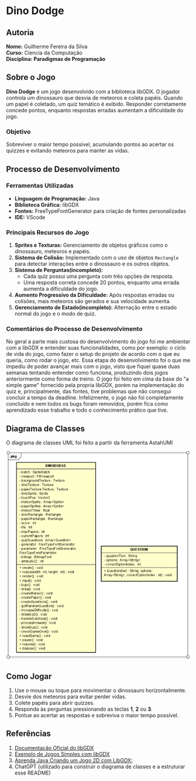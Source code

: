 # Dino Dodge

## Autoria

**Nome:** Guilherme Fereira da Silva\
**Curso:** Ciencia da Computação\
**Disciplina: Paradigmas de Programação**

## Sobre o Jogo

**Dino Dodge** é um jogo desenvolvido com a biblioteca libGDX. O jogador controla um dinossauro que desvia de meteoros e coleta papéis. Quando um papel é coletado, um quiz temático é exibido. Responder corretamente concede pontos, enquanto respostas erradas aumentam a dificuldade do jogo.

### Objetivo

Sobreviver o maior tempo possível, acumulando pontos ao acertar os quizzes e evitando meteoros para manter as vidas.

## Processo de Desenvolvimento

### Ferramentas Utilizadas

- **Linguagem de Programação:** Java
- **Biblioteca Gráfica:** libGDX
- **Fontes:** FreeTypeFontGenerator para criação de fontes personalizadas
- **IDE:** VScode

### Principais Recursos do Jogo

1. **Sprites e Texturas:** Gerenciamento de objetos gráficos como o dinossauro, meteoros e papéis.
2. **Sistema de Colisão:** Implementado com o uso de objetos `Rectangle` para detectar interações entre o dinossauro e os outros objetos.
3. **Sistema de Perguntas(incompleto):**
   - Cada quiz possui uma pergunta com três opções de resposta.
   - Uma resposta correta concede 20 pontos, enquanto uma errada aumenta a dificuldade do jogo.
4. **Aumento Progressivo da Dificuldade:** Após respostas erradas ou colisões, mais meteoros são gerados e sua velocidade aumenta.
5. **Gerenciamento de Estado(incompleto):** Alternação entre o estado normal do jogo e o modo de quiz.

### Comentários do Processo de Desenvolvimento

No geral a parte mais custosa do desenvolvimento do jogo foi me ambientar com a libGDX e entender suas funcionalidades, como por exemplo: o ciclo de vida do jogo, como fazer o setup do projeto de acordo com o que eu queria, como rodar o jogo, etc. Essa etapa do desenvolvimento foi o que me impediu de poder avançar mais com o jogo, visto que fiquei quase duas semanas tentando entender como funciona, produzindo dois jogos anteriormente como forma de treino. O jogo foi feito em cima da base do "a simple game" fornecido pela propria libGDX, porém na implementação do quiz e, principalmente, das fontes, tive problemas que não consegui concluir a tempo da deadline. Infelizmente, o jogo não foi completamente concluido e nem todos os bugs foram removidos, porém fica como aprendizado esse trabalho e todo o conhecimento prático que tive.

## Diagrama de Classes
O diagrama de classes UML foi feito a partir da ferramenta AstahUMl

![Diagrama de Classes](DinoDodgeClassDiagram.PNG)

## Como Jogar

1. Use o mouse ou toque para movimentar o dinossauro horizontalmente.
2. Desvie dos meteoros para evitar perder vidas.
3. Colete papéis para abrir quizzes.
4. Responda às perguntas pressionando as teclas **1**, **2** ou **3**.
5. Pontue ao acertar as respostas e sobreviva o maior tempo possível.

## Referências

1. [Documentação Oficial do libGDX](https://libgdx.com/documentation/)
2. [Exemplo de Jogos Simples com libGDX](https://github.com/libgdx/libgdx/wiki/Simple-game-structure)
3. [Aprenda Java Criando um Jogo 2D com LibGDX:](https://www.youtube.com/watch?v=2bmvlwvnirk)
4. ChatGPT (utilizado para construir o diagrama de classes e a estruturar esse README)

